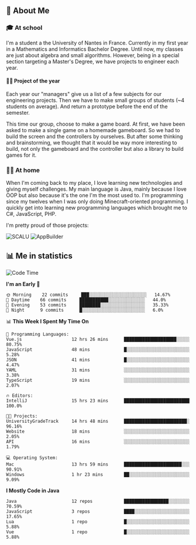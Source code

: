 ## 👀 About Me

### 🎓 At school

I'm a student a the University of Nantes in France. Currently in my first year in a Mathematics and Informatics Bachelor Degree. Until now, my classes are just about algebra and small algorithms. However, being in a special section targeting a Master's Degree, we have projects to engineer each year. 

#### 🔧🔬 Project of the year

Each year our "managers" give us a list of a few subjects for our engineering projects. Then we have to make small groups of students (~4 students on average). And return a prototype before the end of the semester.

This time our group, choose to make a game board. At first, we have been asked to make a single game on a homemade gameboard. So we had to build the screen and the controllers by ourselves. 
But after some thinking and brainstorming, we thought that it would be way more interesting to build, not only the gameboard and the controller but also a library to build games for it.

### 👨‍💻 At home

When I'm coming back to my place, I love learning new technologies and giving myself challenges. My main language is Java, mainly because I love OOP but also because it's the one I'm the most used to. I'm programming since my twelves when I was only doing Minecraft-oriented programming.  I quickly get into learning new programming languages which brought me to C#, JavaScript, PHP. 

I'm pretty proud of those projects:

![SCALU](https://github-readme-stats.vercel.app/api/pin?username=renardfute&repo=SCALU)
![AppBuilder](https://github-readme-stats.vercel.app/api/pin?username=pulsedev2&repo=AppBuilder)

## 📊 Me in statistics
<!--START_SECTION:waka-->
![Code Time](http://img.shields.io/badge/Code%20Time-26%20hrs%2021%20mins-blue)

**I'm an Early 🐤** 

```text
🌞 Morning    22 commits     ███░░░░░░░░░░░░░░░░░░░░░░   14.67% 
🌆 Daytime    66 commits     ███████████░░░░░░░░░░░░░░   44.0% 
🌃 Evening    53 commits     ████████░░░░░░░░░░░░░░░░░   35.33% 
🌙 Night      9 commits      █░░░░░░░░░░░░░░░░░░░░░░░░   6.0%

```


📊 **This Week I Spent My Time On** 

```text
💬 Programming Languages: 
Vue.js                   12 hrs 26 mins      ████████████████████░░░░░   80.75% 
JavaScript               48 mins             █░░░░░░░░░░░░░░░░░░░░░░░░   5.28% 
JSON                     41 mins             █░░░░░░░░░░░░░░░░░░░░░░░░   4.47% 
YAML                     31 mins             ░░░░░░░░░░░░░░░░░░░░░░░░░   3.38% 
TypeScript               19 mins             ░░░░░░░░░░░░░░░░░░░░░░░░░   2.07%

🔥 Editors: 
IntelliJ                 15 hrs 23 mins      █████████████████████████   100.0%

🐱‍💻 Projects: 
UniversityGradeTrack     14 hrs 48 mins      ████████████████████████░   96.16% 
Website                  18 mins             ░░░░░░░░░░░░░░░░░░░░░░░░░   2.05% 
API                      16 mins             ░░░░░░░░░░░░░░░░░░░░░░░░░   1.79%

💻 Operating System: 
Mac                      13 hrs 59 mins      ██████████████████████░░░   90.91% 
Windows                  1 hr 23 mins        ██░░░░░░░░░░░░░░░░░░░░░░░   9.09%

```

**I Mostly Code in Java** 

```text
Java                     12 repos            █████████████████░░░░░░░░   70.59% 
JavaScript               3 repos             ████░░░░░░░░░░░░░░░░░░░░░   17.65% 
Lua                      1 repo              █░░░░░░░░░░░░░░░░░░░░░░░░   5.88% 
Vue                      1 repo              █░░░░░░░░░░░░░░░░░░░░░░░░   5.88%

```



<!--END_SECTION:waka-->
